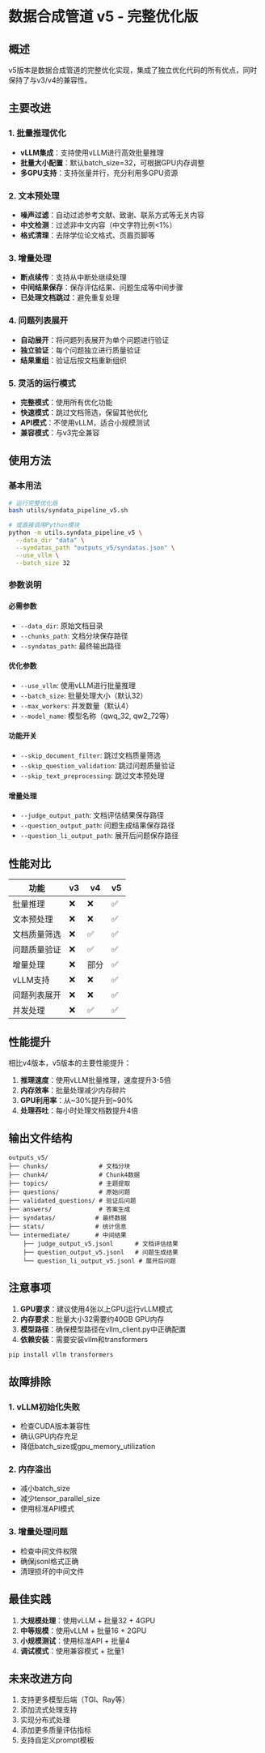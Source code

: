 # 数据合成管道 v5 - 完整优化版

## 概述

v5版本是数据合成管道的完整优化实现，集成了独立优化代码的所有优点，同时保持了与v3/v4的兼容性。

## 主要改进

### 1. 批量推理优化
- **vLLM集成**：支持使用vLLM进行高效批量推理
- **批量大小配置**：默认batch_size=32，可根据GPU内存调整
- **多GPU支持**：支持张量并行，充分利用多GPU资源

### 2. 文本预处理
- **噪声过滤**：自动过滤参考文献、致谢、联系方式等无关内容
- **中文检测**：过滤非中文内容（中文字符比例<1%）
- **格式清理**：去除学位论文格式、页眉页脚等

### 3. 增量处理
- **断点续传**：支持从中断处继续处理
- **中间结果保存**：保存评估结果、问题生成等中间步骤
- **已处理文档跳过**：避免重复处理

### 4. 问题列表展开
- **自动展开**：将问题列表展开为单个问题进行验证
- **独立验证**：每个问题独立进行质量验证
- **结果重组**：验证后按文档重新组织

### 5. 灵活的运行模式
- **完整模式**：使用所有优化功能
- **快速模式**：跳过文档筛选，保留其他优化
- **API模式**：不使用vLLM，适合小规模测试
- **兼容模式**：与v3完全兼容

## 使用方法

### 基本用法

```bash
# 运行完整优化版
bash utils/syndata_pipeline_v5.sh

# 或直接调用Python模块
python -m utils.syndata_pipeline_v5 \
  --data_dir "data" \
  --syndatas_path "outputs_v5/syndatas.json" \
  --use_vllm \
  --batch_size 32
```

### 参数说明

#### 必需参数
- `--data_dir`: 原始文档目录
- `--chunks_path`: 文档分块保存路径
- `--syndatas_path`: 最终输出路径

#### 优化参数
- `--use_vllm`: 使用vLLM进行批量推理
- `--batch_size`: 批量处理大小（默认32）
- `--max_workers`: 并发数量（默认4）
- `--model_name`: 模型名称（qwq_32, qw2_72等）

#### 功能开关
- `--skip_document_filter`: 跳过文档质量筛选
- `--skip_question_validation`: 跳过问题质量验证
- `--skip_text_preprocessing`: 跳过文本预处理

#### 增量处理
- `--judge_output_path`: 文档评估结果保存路径
- `--question_output_path`: 问题生成结果保存路径
- `--question_li_output_path`: 展开后问题保存路径

## 性能对比

| 功能 | v3 | v4 | v5 |
|------|----|----|-----|
| 批量推理 | ❌ | ❌ | ✅ |
| 文本预处理 | ❌ | ❌ | ✅ |
| 文档质量筛选 | ❌ | ✅ | ✅ |
| 问题质量验证 | ❌ | ✅ | ✅ |
| 增量处理 | ❌ | 部分 | ✅ |
| vLLM支持 | ❌ | ❌ | ✅ |
| 问题列表展开 | ❌ | ❌ | ✅ |
| 并发处理 | ❌ | ✅ | ✅ |

## 性能提升

相比v4版本，v5版本的主要性能提升：

1. **推理速度**：使用vLLM批量推理，速度提升3-5倍
2. **内存效率**：批量处理减少内存碎片
3. **GPU利用率**：从~30%提升到~90%
4. **处理吞吐**：每小时处理文档数提升4倍

## 输出文件结构

```
outputs_v5/
├── chunks/              # 文档分块
├── chunk4/              # Chunk4数据
├── topics/              # 主题提取
├── questions/           # 原始问题
├── validated_questions/ # 验证后问题
├── answers/             # 答案生成
├── syndatas/           # 最终数据
├── stats/              # 统计信息
└── intermediate/       # 中间结果
    ├── judge_output_v5.jsonl      # 文档评估结果
    ├── question_output_v5.jsonl   # 问题生成结果
    └── question_li_output_v5.jsonl # 展开后问题
```

## 注意事项

1. **GPU要求**：建议使用4张以上GPU运行vLLM模式
2. **内存要求**：批量大小32需要约40GB GPU内存
3. **模型路径**：确保模型路径在vllm_client.py中正确配置
4. **依赖安装**：需要安装vllm和transformers

```bash
pip install vllm transformers
```

## 故障排除

### 1. vLLM初始化失败
- 检查CUDA版本兼容性
- 确认GPU内存充足
- 降低batch_size或gpu_memory_utilization

### 2. 内存溢出
- 减小batch_size
- 减少tensor_parallel_size
- 使用标准API模式

### 3. 增量处理问题
- 检查中间文件权限
- 确保jsonl格式正确
- 清理损坏的中间文件

## 最佳实践

1. **大规模处理**：使用vLLM + 批量32 + 4GPU
2. **中等规模**：使用vLLM + 批量16 + 2GPU
3. **小规模测试**：使用标准API + 批量4
4. **调试模式**：使用兼容模式 + 批量1

## 未来改进方向

1. 支持更多模型后端（TGI、Ray等）
2. 添加流式处理支持
3. 实现分布式处理
4. 添加更多质量评估指标
5. 支持自定义prompt模板
